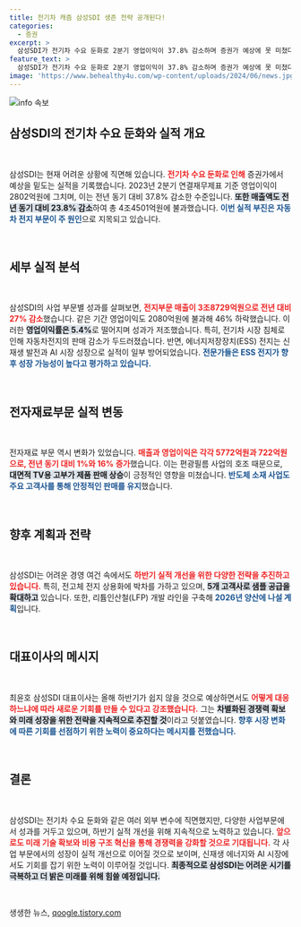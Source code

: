 ```yaml
---
title: 전기차 캐즘 삼성SDI 생존 전략 공개된다!
categories:
  - 증권
excerpt: >
  삼성SDI가 전기차 수요 둔화로 2분기 영업이익이 37.8% 감소하며 증권가 예상에 못 미쳤다. 매출은 4조4501억원으로 전년 대비 23.8% 감소했으나, 에너지저장장치(ESS) 부문은 선전. 하반기 실적 개선을 위해 전고체 전지 상용화와 리튬인산철 개발에 초점을 맞출 예정이다.
feature_text: >
  삼성SDI가 전기차 수요 둔화로 2분기 영업이익이 37.8% 감소하며 증권가 예상에 못 미쳤다. 매출은 4조4501억원으로 전년 대비 23.8% 감소했으나, 에너지저장장치(ESS) 부문은 선전. 하반기 실적 개선을 위해 전고체 전지 상용화와 리튬인산철 개발에 초점을 맞출 예정이다.
image: 'https://www.behealthy4u.com/wp-content/uploads/2024/06/news.jpg'
---
```


<p><img src="https://www.behealthy4u.com/wp-content/uploads/2024/06/news.jpg" alt="info 속보" /></p>

<h2 data-ke-size="size26">삼성SDI의 전기차 수요 둔화와 실적 개요</h2>

<p data-ke-size="size16">&nbsp;</p>

<p>삼성SDI는 현재 어려운 상황에 직면해 있습니다. <b><span style="color: #ee2323;">전기차 수요 둔화로 인해</span></b> 증권가에서 예상을 밑도는 실적을 기록했습니다. 2023년 2분기 연결재무제표 기준 영업이익이 2802억원에 그치며, 이는 전년 동기 대비 37.8% 감소한 수준입니다. <b><span style="background-color: #21538527;">또한 매출액도 전년 동기 대비 23.8% 감소</span></b>하여 총 4조4501억원에 불과했습니다. <b><span style="color: #1a5490;">이번 실적 부진은 자동차 전지 부문이 주 원인</span></b>으로 지목되고 있습니다. </p>

<p data-ke-size="size16">&nbsp;</p>

<h2 data-ke-size="size26">세부 실적 분석</h2>

<p data-ke-size="size16">&nbsp;</p>

<p>삼성SDI의 사업 부문별 성과를 살펴보면, <b><span style="color: #ee2323;">전지부문 매출이 3조8729억원으로 전년 대비 27% 감소</span></b>했습니다. 같은 기간 영업이익도 2080억원에 불과해 46% 하락했습니다. 이러한 <b><span style="background-color: #21538527;">영업이익률은 5.4%</span></b>로 떨어지며 성과가 저조했습니다. 특히, 전기차 시장 침체로 인해 자동차전지의 판매 감소가 두드러졌습니다. 반면, 에너지저장장치(ESS) 전지는 신재생 발전과 AI 시장 성장으로 실적이 일부 방어되었습니다. <b><span style="color: #1a5490;">전문가들은 ESS 전지가 향후 성장 가능성이 높다고 평가하고 있습니다.</span></b> </p>

<p data-ke-size="size16">&nbsp;</p>

<h2 data-ke-size="size26">전자재료부문 실적 변동</h2>

<p data-ke-size="size16">&nbsp;</p>

<p>전자재료 부문 역시 변화가 있었습니다. <b><span style="color: #ee2323;">매출과 영업이익은 각각 5772억원과 722억원으로, 전년 동기 대비 1%와 16% 증가</span></b>했습니다. 이는 편광필름 사업의 호조 때문으로, <b><span style="background-color: #21538527;">대면적 TV용 고부가 제품 판매 상승</span></b>이 긍정적인 영향을 미쳤습니다. <b><span style="color: #1a5490;">반도체 소재 사업도 주요 고객사를 통해 안정적인 판매를 유지</span></b>했습니다.</p>

<p data-ke-size="size16">&nbsp;</p>

<h2 data-ke-size="size26">향후 계획과 전략</h2>

<p data-ke-size="size16">&nbsp;</p>

<p>삼성SDI는 어려운 경영 여건 속에서도 <b><span style="color: #ee2323;">하반기 실적 개선을 위한 다양한 전략을 추진하고 있습니다.</span></b>  특히, 전고체 전지 상용화에 박차를 가하고 있으며, <b><span style="background-color: #21538527;">5개 고객사로 샘플 공급을 확대하고</span></b> 있습니다. 또한, 리튬인산철(LFP) 개발 라인을 구축해 <b><span style="color: #1a5490;">2026년 양산에 나설 계획</span></b>입니다. </p>

<p data-ke-size="size16">&nbsp;</p>

<h2 data-ke-size="size26">대표이사의 메시지</h2>

<p data-ke-size="size16">&nbsp;</p>

<p>최윤호 삼성SDI 대표이사는 올해 하반기가 쉽지 않을 것으로 예상하면서도 <b><span style="color: #ee2323;">어떻게 대응하느냐에 따라 새로운 기회를 만들 수 있다고 강조했습니다.</span></b> 그는 <b><span style="background-color: #21538527;">차별화된 경쟁력 확보와 미래 성장을 위한 전략을 지속적으로 추진할 것</span></b>이라고 덧붙였습니다. <b><span style="color: #1a5490;">향후 시장 변화에 따른 기회를 선점하기 위한 노력이 중요하다는 메시지를 전했습니다.</span></b></p>

<p data-ke-size="size16">&nbsp;</p>

<h2 data-ke-size="size26">결론</h2>

<p data-ke-size="size16">&nbsp;</p>

<p>삼성SDI는 전기차 수요 둔화와 같은 여러 외부 변수에 직면했지만, 다양한 사업부문에서 성과를 거두고 있으며, 하반기 실적 개선을 위해 지속적으로 노력하고 있습니다. <b><span style="color: #ee2323;">앞으로도 미래 기술 확보와 비용 구조 혁신을 통해 경쟁력을 강화할 것으로 기대됩니다.</span></b> 각 사업 부문에서의 성장이 실적 개선으로 이어질 것으로 보이며, 신재생 에너지와 AI 시장에서도 기회를 잡기 위한 노력이 이루어질 것입니다. <b><span style="background-color: #21538527;">최종적으로 삼성SDI는 어려운 시기를 극복하고 더 밝은 미래를 위해 힘쓸 예정입니다.</span></b> </p>

<p data-ke-size="size16">&nbsp;</p>
생생한 뉴스, <a href="https://qoogle.tistory.com" rel="dofollow">qoogle.tistory.com</a>



